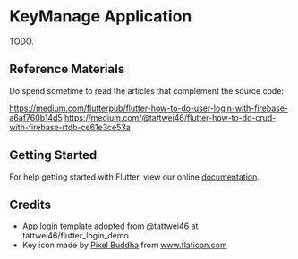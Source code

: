 # KeyManage Application
TODO.

## Reference Materials
Do spend sometime to read the articles that complement the source code:

https://medium.com/flutterpub/flutter-how-to-do-user-login-with-firebase-a6af760b14d5
https://medium.com/@tattwei46/flutter-how-to-do-crud-with-firebase-rtdb-ce61e3ce53a

## Getting Started

For help getting started with Flutter, view our online
[documentation](https://flutter.io/).

## Credits
* App login template adopted from @tattwei46 at tattwei46/flutter_login_demo
* Key icon made by [Pixel Buddha](https://www.flaticon.com/authors/pixel-buddha) from www.flaticon.com
